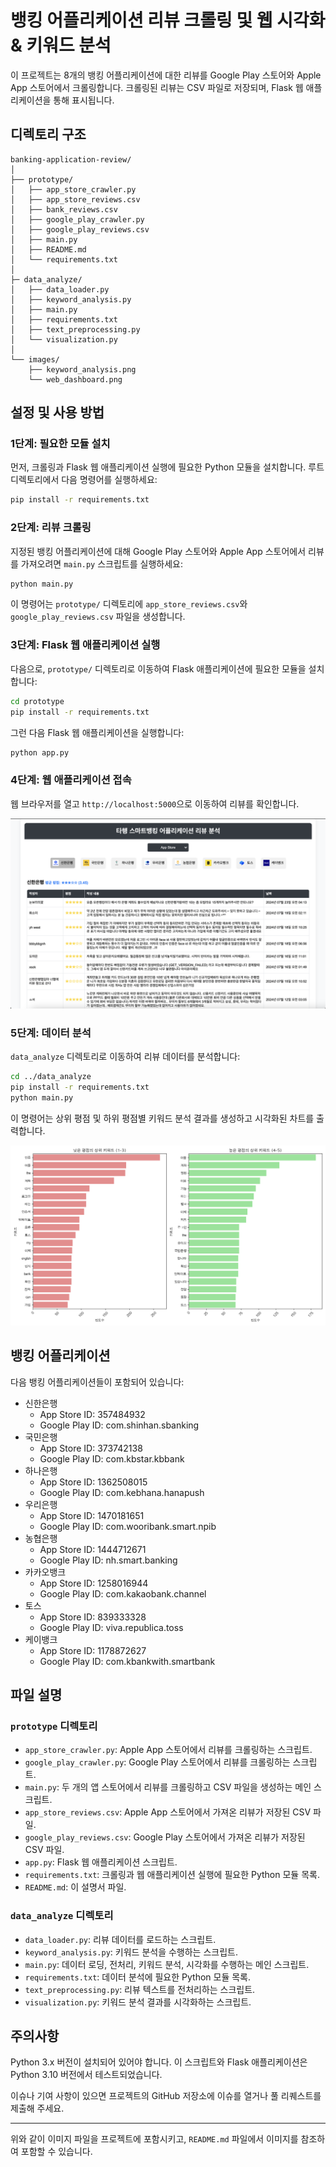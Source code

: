 
# 뱅킹 어플리케이션 리뷰 크롤링 및 웹 시각화 & 키워드 분석

이 프로젝트는 8개의 뱅킹 어플리케이션에 대한 리뷰를 Google Play 스토어와 Apple App 스토어에서 크롤링합니다. 크롤링된 리뷰는 CSV 파일로 저장되며, Flask 웹 애플리케이션을 통해 표시됩니다.

## 디렉토리 구조

```
banking-application-review/
│
├── prototype/
│   ├── app_store_crawler.py
│   ├── app_store_reviews.csv
│   ├── bank_reviews.csv
│   ├── google_play_crawler.py
│   ├── google_play_reviews.csv
│   ├── main.py
│   ├── README.md
│   └── requirements.txt
│
├─ data_analyze/
│   ├── data_loader.py
│   ├── keyword_analysis.py
│   ├── main.py
│   ├── requirements.txt
│   ├── text_preprocessing.py
│   └── visualization.py
│
└── images/
    ├── keyword_analysis.png
    └── web_dashboard.png
```

## 설정 및 사용 방법

### 1단계: 필요한 모듈 설치

먼저, 크롤링과 Flask 웹 애플리케이션 실행에 필요한 Python 모듈을 설치합니다. 루트 디렉토리에서 다음 명령어를 실행하세요:

```bash
pip install -r requirements.txt
```

### 2단계: 리뷰 크롤링

지정된 뱅킹 어플리케이션에 대해 Google Play 스토어와 Apple App 스토어에서 리뷰를 가져오려면 `main.py` 스크립트를 실행하세요:

```bash
python main.py
```

이 명령어는 `prototype/` 디렉토리에 `app_store_reviews.csv`와 `google_play_reviews.csv` 파일을 생성합니다.

### 3단계: Flask 웹 애플리케이션 실행

다음으로, `prototype/` 디렉토리로 이동하여 Flask 애플리케이션에 필요한 모듈을 설치합니다:

```bash
cd prototype
pip install -r requirements.txt
```

그런 다음 Flask 웹 애플리케이션을 실행합니다:

```bash
python app.py
```

### 4단계: 웹 애플리케이션 접속

웹 브라우저를 열고 `http://localhost:5000`으로 이동하여 리뷰를 확인합니다.

![Keyword Analysis](./images/web_dashboard.png)

### 5단계: 데이터 분석

`data_analyze` 디렉토리로 이동하여 리뷰 데이터를 분석합니다:

```bash
cd ../data_analyze
pip install -r requirements.txt
python main.py
```

이 명령어는 상위 평점 및 하위 평점별 키워드 분석 결과를 생성하고 시각화된 차트를 출력합니다.

![Keyword Analysis](./images/keyword_analysis.png)

## 뱅킹 어플리케이션

다음 뱅킹 어플리케이션들이 포함되어 있습니다:

- 신한은행
  - App Store ID: 357484932
  - Google Play ID: com.shinhan.sbanking
- 국민은행
  - App Store ID: 373742138
  - Google Play ID: com.kbstar.kbbank
- 하나은행
  - App Store ID: 1362508015
  - Google Play ID: com.kebhana.hanapush
- 우리은행
  - App Store ID: 1470181651
  - Google Play ID: com.wooribank.smart.npib
- 농협은행
  - App Store ID: 1444712671
  - Google Play ID: nh.smart.banking
- 카카오뱅크
  - App Store ID: 1258016944
  - Google Play ID: com.kakaobank.channel
- 토스
  - App Store ID: 839333328
  - Google Play ID: viva.republica.toss
- 케이뱅크
  - App Store ID: 1178872627
  - Google Play ID: com.kbankwith.smartbank

## 파일 설명

### `prototype` 디렉토리

- `app_store_crawler.py`: Apple App 스토어에서 리뷰를 크롤링하는 스크립트.
- `google_play_crawler.py`: Google Play 스토어에서 리뷰를 크롤링하는 스크립트.
- `main.py`: 두 개의 앱 스토어에서 리뷰를 크롤링하고 CSV 파일을 생성하는 메인 스크립트.
- `app_store_reviews.csv`: Apple App 스토어에서 가져온 리뷰가 저장된 CSV 파일.
- `google_play_reviews.csv`: Google Play 스토어에서 가져온 리뷰가 저장된 CSV 파일.
- `app.py`: Flask 웹 애플리케이션 스크립트.
- `requirements.txt`: 크롤링과 웹 애플리케이션 실행에 필요한 Python 모듈 목록.
- `README.md`: 이 설명서 파일.

### `data_analyze` 디렉토리

- `data_loader.py`: 리뷰 데이터를 로드하는 스크립트.
- `keyword_analysis.py`: 키워드 분석을 수행하는 스크립트.
- `main.py`: 데이터 로딩, 전처리, 키워드 분석, 시각화를 수행하는 메인 스크립트.
- `requirements.txt`: 데이터 분석에 필요한 Python 모듈 목록.
- `text_preprocessing.py`: 리뷰 텍스트를 전처리하는 스크립트.
- `visualization.py`: 키워드 분석 결과를 시각화하는 스크립트.

## 주의사항

Python 3.x 버전이 설치되어 있어야 합니다. 이 스크립트와 Flask 애플리케이션은 Python 3.10 버전에서 테스트되었습니다.

이슈나 기여 사항이 있으면 프로젝트의 GitHub 저장소에 이슈를 열거나 풀 리퀘스트를 제출해 주세요.

---

위와 같이 이미지 파일을 프로젝트에 포함시키고, `README.md` 파일에서 이미지를 참조하여 포함할 수 있습니다.